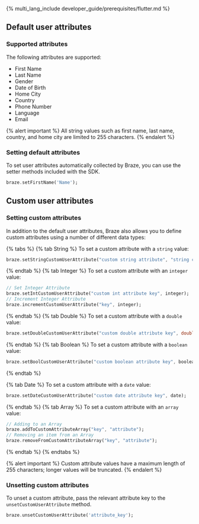 {% multi_lang_include developer_guide/prerequisites/flutter.md %}

## Default user attributes

### Supported attributes

The following attributes are supported:

- First Name
- Last Name
- Gender
- Date of Birth
- Home City
- Country
- Phone Number
- Language
- Email

{% alert important %}
All string values such as first name, last name, country, and home city are limited to 255 characters.
{% endalert %}

### Setting default attributes 

To set user attributes automatically collected by Braze, you can use the setter methods included with the SDK.

```dart
braze.setFirstName('Name');
```

## Custom user attributes

### Setting custom attributes

In addition to the default user attributes, Braze also allows you to define custom attributes using a number of different data types:

{% tabs %}
{% tab String %}
To set a custom attribute with a `string` value:

```dart
braze.setStringCustomUserAttribute("custom string attribute", "string custom attribute");
```

{% endtab %}
{% tab Integer %}
To set a custom attribute with an `integer` value:

```dart
// Set Integer Attribute
braze.setIntCustomUserAttribute("custom int attribute key", integer);
// Increment Integer Attribute
braze.incrementCustomUserAttribute("key", integer);
```

{% endtab %}
{% tab Double %}
To set a custom attribute with a `double` value:

```dart
braze.setDoubleCustomUserAttribute("custom double attribute key", double);
```

{% endtab %}
{% tab Boolean %}
To set a custom attribute with a `boolean` value:

```dart
braze.setBoolCustomUserAttribute("custom boolean attribute key", boolean);
```
{% endtab %}

{% tab Date %}
To set a custom attribute with a `date` value:

```dart
braze.setDateCustomUserAttribute("custom date attribute key", date);
```
{% endtab %}
{% tab Array %}
To set a custom attribute with an `array` value:

```dart
// Adding to an Array
braze.addToCustomAttributeArray("key", "attribute");
// Removing an item from an Array
braze.removeFromCustomAttributeArray("key", "attribute");
```
{% endtab %}
{% endtabs %}

{% alert important %}
Custom attribute values have a maximum length of 255 characters; longer values will be truncated.
{% endalert %}

### Unsetting custom attributes

To unset a custom attribute, pass the relevant attribute key to the `unsetCustomUserAttribute` method.

```dart
braze.unsetCustomUserAttribute('attribute_key');
```
